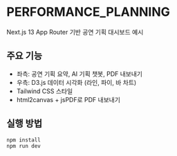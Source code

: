 # PERFORMANCE_PLANNING

Next.js 13 App Router 기반 공연 기획 대시보드 예시

## 주요 기능
- 좌측: 공연 기획 요약, AI 기획 챗봇, PDF 내보내기
- 우측: D3.js 데이터 시각화 (라인, 파이, 바 차트)
- Tailwind CSS 스타일
- html2canvas + jsPDF로 PDF 내보내기

## 실행 방법
```bash
npm install
npm run dev